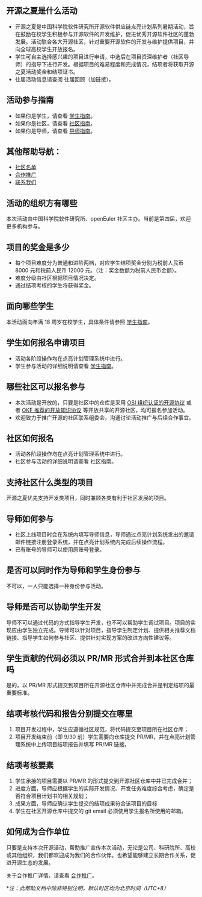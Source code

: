 ## 开源之夏是什么活动

* 开源之夏是中国科学院软件研究所开源软件供应链点亮计划系列暑期活动，旨在鼓励在校学生积极参与开源软件的开发维护，促进优秀开源软件社区的蓬勃发展。活动联合各大开源社区，针对重要开源软件的开发与维护提供项目，并向全球高校学生开放报名。
* 学生可自主选择感兴趣的项目进行申请，中选后在项目资深维护者（社区导师）的指导下进行开发。根据项目的难易程度和完成情况，结项者将获取开源之夏活动奖金和结项证书。
* 往届活动信息请查阅 往届回顾（加链接）。

## 活动参与指南

* 如果你是学生，请查看 [学生指南](https://student.md)。
* 如果你是社区，请查看 [社区指南](https://community.md)。
* 如果你是导师，请查看 [导师指南](https://mentor.md)。

## 其他帮助导航：

* [社区名单](https://communities-list.md)
* [合作推广](https://cooperation.md)
* [联系我们](https://contactus.md)

## 活动的组织方有哪些

本次活动由中国科学院软件研究所、openEuler 社区主办。当前是第四届，欢迎更多机构参与。

## 项目的奖金是多少

* 每个项目难度分为普通和进阶两档，对应学生结项奖金分别为税前人民币 8000 元和税前人民币 12000 元。（注：奖金数额为税前人民币金额）。
* 难度分级由社区根据项目情况决定。
* 通过结项考核的学生将获得奖金。

## 面向哪些学生

本活动面向年满 18 周岁在校学生，具体条件请参照 [学生指南](https://student.md#面向哪些学生)。

## 学生如何报名申请项目

* 活动各阶段操作均在点亮计划管理系统中进行。
* 学生参与活动的详细说明请查看 [学生指南](https://student.md)。

## 哪些社区可以报名参与

* 本次活动是开放的，只要是社区中的仓库是采用 [OSI 组织认证的开源协议](https://opensource.org/licenses) 或者 [OKF 推荐的开放知识协议](https://community.md#推荐的开放知识协议) 等开放共享的开源社区，均可报名参加活动。
* 欢迎致力于推广开源的社区联系组委会，沟通讨论活动推广与后续合作事宜。

## 社区如何报名

* 活动各阶段操作均在点亮计划管理系统中进行。
* 社区参与活动的详细说明请查看 社区指南。

## 支持社区什么类型的项目

开源之夏优先支持开发类项目，同时兼顾各类有利于社区发展的项目。

## 导师如何参与

* 社区上线项目时会在系统内填写导师信息，导师通过点亮计划系统发出的邀请邮件链接注册登录系统，并在点亮计划系统内完成后续操作流程。
* 已有账号的导师可以使用原账号登录。

## 是否可以同时作为导师和学生身份参与

不可以，一人只能选择一种身份参与活动。

## 导师是否可以协助学生开发

导师不可以通过代码的方式指导学生开发，也不可以帮助学生调试项目。项目的实现应由学生独立完成。导师可以针对项目，指导学生制定计划、提供相关推荐文档链接、指导学生如何参与社区、提供针对实现方案的改进方向性建议等。

## 学生贡献的代码必须以 PR/MR 形式合并到本社区仓库吗

是的，以 PR/MR 形式提交到项目所在开源社区仓库中并完成合并是判定结项的最重要标准。

## 结项考核代码和报告分别提交在哪里

1. 项目开发过程中，学生应遵循社区规范，将代码提交至项目所在社区仓库；
2. 项目开发结束前（即 9/30 前）学生需要向仓库提交 PR/MR，并在点亮计划管理系统中上传项目结项报告并填写 PR/MR 链接。

## 结项考核要素

1. 学生承接的项目需要以 PR/MR 的形式提交到开源社区仓库中并已完成合并；
2. 进度方面，导师应根据学生的实际开发情况、开发任务难度综合考虑，确定是否符合项目计划书的相关规划；
3. 成果方面，导师应确认学生提交的结项成果符合该项目的目标
4. 学生在社区开源仓库中提交的 git email 必须使用学生报名所使用的邮箱。

## 如何成为合作单位

只要是支持本次开源活动，帮助推广宣传本次活动，无论是公司、科研院所、高校或其他组织，我们都欢迎成为我们的合作伙伴。也希望能够建立长期合作关系，促进开源生态的发展。

关于合作推广详情，请查看 [合作推广](https://cooperation.md)。

**注：此帮助文档中除非特别注明，默认时区均为北京时间（UTC+8）*

